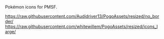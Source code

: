 Pokémon icons for PMSF.

https://raw.githubusercontent.com/Audidriver13/PogoAssets/resized/no_border/
https://raw.githubusercontent.com/whitewillem/PogoAssets/resized/icons_large/
